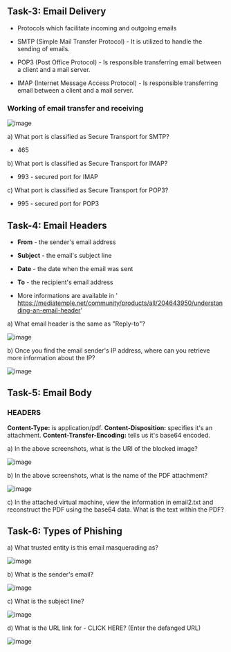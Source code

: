 ## Task-3: Email Delivery
- Protocols which facilitate incoming and outgoing emails

- SMTP (Simple Mail Transfer Protocol) - It is utilized to handle the sending of emails. 
- POP3 (Post Office Protocol) - Is responsible transferring email between a client and a mail server. 
- IMAP (Internet Message Access Protocol) - Is responsible transferring email between a client and a mail server. 

### Working of email transfer and receiving

![image](https://github.com/Akhilkj123/Cyber-Security/assets/65653010/0f8072bb-aaae-42ca-8a5b-12a2178f7f17)

a) What port is classified as Secure Transport for SMTP?
- 465

b) What port is classified as Secure Transport for IMAP?
- 993 - secured port for IMAP

c) What port is classified as Secure Transport for POP3?
- 995 - secured port for POP3

## Task-4: Email Headers

- **From** - the sender's email address
- **Subject** - the email's subject line
- **Date** - the date when the email was sent
- **To** - the recipient's email address


- More informations are available in ' https://mediatemple.net/community/products/all/204643950/understanding-an-email-header'
 
a) What email header is the same as "Reply-to"?

![image](https://github.com/Akhilkj123/Cyber-Security/assets/65653010/6f35c4d5-b0b2-451c-82cb-3f296c6844f1)

b) Once you find the email sender's IP address, where can you retrieve more information about the IP?

![image](https://github.com/Akhilkj123/Cyber-Security/assets/65653010/9d612689-cdbe-4c5a-9509-57331ad94da7)

## Task-5: Email Body
### HEADERS
**Content-Type:** is application/pdf. 
**Content-Disposition:** specifies it's an attachment. 
**Content-Transfer-Encoding:** tells us it's base64 encoded. 

a) In the above screenshots, what is the URI of the blocked image?

![image](https://github.com/Akhilkj123/Cyber-Security/assets/65653010/7c6627ed-32e0-492b-8b33-a480f92fd534)

b) In the above screenshots, what is the name of the PDF attachment?

![image](https://github.com/Akhilkj123/Cyber-Security/assets/65653010/3509c983-78dd-4e7b-9812-63f7493d97eb)

c) In the attached virtual machine, view the information in email2.txt and reconstruct the PDF using the base64 data. What is the text within the PDF?




## Task-6: Types of Phishing

a) What trusted entity is this email masquerading as?

![image](https://github.com/Akhilkj123/Cyber-Security/assets/65653010/ccdc26b2-e39b-4588-9317-2ed84b774d84)

b) What is the sender's email?

![image](https://github.com/Akhilkj123/Cyber-Security/assets/65653010/59a4f3d1-df7b-4e97-a59c-79570e2cc6f5)

c) What is the subject line? 

![image](https://github.com/Akhilkj123/Cyber-Security/assets/65653010/6356cc66-0532-4887-9962-732aeb634f81)

d) What is the URL link for - CLICK HERE? (Enter the defanged URL)

![image](https://github.com/Akhilkj123/Cyber-Security/assets/65653010/5a867b60-8396-48eb-b703-13c8d3a59923)
